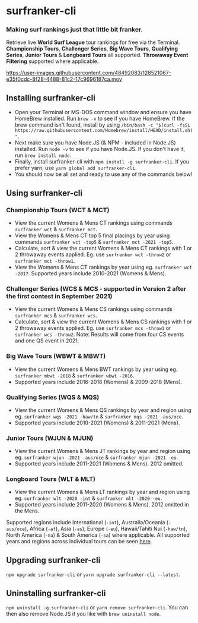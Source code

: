 # surfranker-cli
### Making surf rankings just that little bit franker.

Retrieve live **World Surf League** tour rankings for free via the Terminal. **Championship Tours**, **Challenger Series**, **Big Wave Tours**, **Qualifying Series**, **Junior Tours** & **Longboard Tours** all supported. **Throwaway Event Filtering** supported where applicable.

https://user-images.githubusercontent.com/48492083/128521067-e35f0cdc-8f28-4488-81c2-17c9696187ca.mov

## Installing surfranker-cli
* Open your Terminal or MS-DOS command window and ensure you have HomeBrew installed. Run `brew -v` to see if you have HomeBrew. If the brew command isn't found, install by using `/bin/bash -c "$(curl -fsSL https://raw.githubusercontent.com/Homebrew/install/HEAD/install.sh)"`.
* Next make sure you have Node.JS (& NPM - included in Node.JS) installed. Run `node -v` to see if you have Node.JS. If you don't have it, run `brew install node`.
* Finally, install surfranker-cli with `npm install -g surfranker-cli`. If you prefer yarn, use `yarn global add surfranker-cli`.
* You should now be all set and ready to use any of the commands below!

## Using surfranker-cli
### Championship Tours (WCT & MCT)
* View the current Womens & Mens CT rankings using commands `surfranker wct` & `surfranker mct`.
* View the Womens & Mens CT top 5 final placings by year using commands `surfranker wct -top5` & `surfranker mct -2021 -top5`.
* Calculate, sort & view the current Womens & Mens CT rankings with 1 or 2 throwaway events applied. Eg. use `surfranker wct -throw2` or `surfranker mct -throw1`.
* View the Womens & Mens CT rankings by year using eg. `surfranker wct -2017`. Supported years include 2010-2021 (Womens & Mens).

### Challenger Series (WCS & MCS - supported in Version 2 after the first contest in September 2021)
* View the current Womens & Mens CS rankings using commands `surfranker mcs` & `surfranker wcs`.
* Calculate, sort & view the current Womens & Mens CS rankings with 1 or 2 throwaway events applied. Eg. use `surfranker mcs -throw1` or `surfranker wcs -throw2`.
Note: Results will come from four CS events and one QS event in 2021.

### Big Wave Tours (WBWT & MBWT)
* View the current Womens & Mens BWT rankings by year using eg. `surfranker mbwt -2018` & `surfranker wbwt -2016`.
* Supported years include 2016-2018 (Womens) & 2009-2018 (Mens).

### Qualifying Series (WQS & MQS)
* View the current Womens & Mens QS rankings by year and region using eg. `surfranker wqs -2021 -haw/tn` & `surfranker mqs -2021 -aus/oce`.
* Supported years include 2010-2021 (Womens) & 2011-2021 (Mens).

### Junior Tours (WJUN & MJUN)
* View the current Womens & Mens JT rankings by year and region using eg. `surfranker wjun -2021 -aus/oce` & `surfranker mjun -2021 -eu`.
* Supported years include 2011-2021 (Womens & Mens). 2012 omitted.

### Longboard Tours (WLT & MLT)
* View the current Womens & Mens LT rankings by year and region using eg. `surfranker wlt -2020 -int` & `surfranker mlt -2020 -eu`.
* Supported years include 2011-2020 (Womens & Mens). 2012 omitted in the Mens.

Supported regions include International (`-int`), Australia/Oceania (`-aus/oce`), Africa (`-af`), Asia (`-as`), Europe (`-eu`), Hawaii/Tahiti Nui (`-haw/tn`), North America (`-na`) & South America (`-sa`) where applicable.
All supported years and regions across individual tours can be seen [here](https://github.com/AltDom/surfranker-cli/blob/main/src/constants.js).

## Upgrading surfranker-cli
`npm upgrade surfranker-cli` or `yarn upgrade surfranker-cli --latest`.

## Uninstalling surfranker-cli
`npm uninstall -g surfranker-cli` or `yarn remove surfranker-cli`.
You can then also remove Node.JS if you like with `brew uninstall node`.
